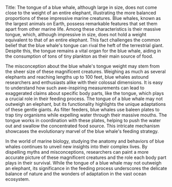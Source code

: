 Title: The tongue of a blue whale, although large in size, does not come close to the weight of an entire elephant, illustrating the more balanced proportions of these impressive marine creatures.
Blue whales, known as the largest animals on Earth, possess remarkable features that set them apart from other marine life. Among these characteristics is their massive tongue, which, although impressive in size, does not hold a weight equivalent to that of an entire elephant. This fact challenges the common belief that the blue whale's tongue can rival the heft of the terrestrial giant. Despite this, the tongue remains a vital organ for the blue whale, aiding in the consumption of tons of tiny plankton as their main source of food.

The misconception about the blue whale's tongue weight may stem from the sheer size of these magnificent creatures. Weighing as much as several elephants and reaching lengths up to 100 feet, blue whales astound researchers and enthusiasts alike with their colossal dimensions. It is easy to understand how such awe-inspiring measurements can lead to exaggerated claims about specific body parts, like the tongue, which plays a crucial role in their feeding process.
The tongue of a blue whale may not outweigh an elephant, but its functionality highlights the unique adaptations of these gentle giants. As filter feeders, blue whales use baleen plates to trap tiny organisms while expelling water through their massive mouths. The tongue works in coordination with these plates, helping to push the water out and swallow the concentrated food source. This intricate mechanism showcases the evolutionary marvel of the blue whale's feeding strategy.

In the world of marine biology, studying the anatomy and behaviors of blue whales continues to unveil new insights into their complex lives. By dispelling myths and misconceptions, researchers can paint a more accurate picture of these magnificent creatures and the role each body part plays in their survival. While the tongue of a blue whale may not outweigh an elephant, its significance in the feeding process underscores the delicate balance of nature and the wonders of adaptation in the vast ocean ecosystem.